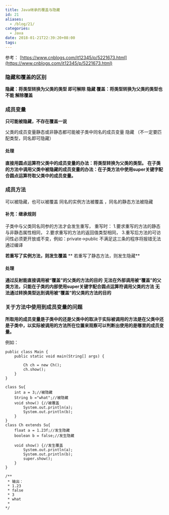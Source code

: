 ```yaml
---
title: Java继承的覆盖与隐藏
id: 21
aliases:
  - /blog/21/
categories:
  - Java
date: 2018-01-21T22:39:20+08:00
tags:
---
```


参考：
[https://www.cnblogs.com/it12345/p/5221673.html](https://www.cnblogs.com/it12345/p/5221673.html)

### 隐藏和覆盖的区别

**隐藏：将类型转换为父类的类型 即可解除 隐藏
覆盖：将类型转换为父类的类型也 不能 解除覆盖**

### 成员变量

**只可能被隐藏，不存在覆盖一说**

父类的成员变量静态或非静态都可能被子类中同名的成员变量 隐藏 （不一定要匹配类型，同名即可隐藏）

#### 处理

**直接用圆点运算符父类中的成员变量的办法：将类型转换为父类的类型。**
**在子类的方法中调用父类中被隐藏的成员变量的办法：在子类方法中使用super关键字配合圆点运算符取父类中的成员变量。**

### 成员方法

可以被隐藏，也可以被覆盖
同名的实例方法被覆盖 ，同名的静态方法被隐藏

#### 补充：继承规则

子类中与父类同名同参的方法才会发生重写，
重写时：
1.要求重写的方法的静态与非静态属性相同，
2.要求重写的方法的返回值类型相同，
3.重写后方法的可访问性必须更开放或不变，例如：private->public
不满足这三条的程序将报错无法通过编译

**若重写了实例方法，则发生覆盖**
** 若重写了静态方法，则发生隐藏**

#### 处理

**通过反射能直接调用被“覆盖”的父类的方法的目的**
**无法在外部调用被“覆盖”的父类方法，只能在子类的内部使用super关键字配合圆点运算符调用父类的方法**
**无法通过转换类型达到调用被“覆盖”的父类的方法的目的**


### 关于方法中使用到成员变量的问题

**所取用的成员变量是子类中的还是父类中的取决于实际被调用的方法是在父类中还是子类中，以实际被调用的方法所在位置来观察可以判断出使用的是哪里的成员变量。**

例如：

```
public class Main {
	public static void main(String[] args) {

		Ch ch = new Ch();
		ch.show();
	}
}

class Su{
	int a = 3;//被隐藏
	String b ="what";//被隐藏
	void show() {//被覆盖
		System.out.println(a);
		System.out.println(b);
	}
}
class Ch extends Su{
	float a = 1.23f;//发生隐藏
	boolean b = false;//发生隐藏

	void show() {//发生覆盖
		System.out.println(a);
		System.out.println(b);
		super.show();
	}
}

/**
 * 输出：
 * 1.23
 * false
 * 3
 * what
 * 
*/

```
